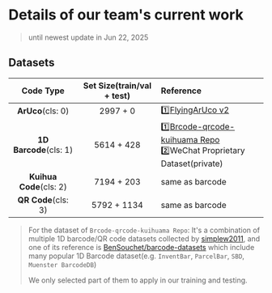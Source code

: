 # Details of our team's current work

> until newest update in Jun 22, 2025

## Datasets

|Code Type|Set Size(train/val + test)|Reference|
|:-:|:-:|:-|
|**ArUco**(cls: 0)|2997 + 0|:one:[FlyingArUco v2](https://zenodo.org/records/14053985)|
|**1D Barcode**(cls: 1)|5614 + 428|:one:[Brcode-qrcode-kuihuama Repo](https://github.com/simplew2011/barcode_qrcode_kuihuama)<br/>:two:WeChat Proprietary Dataset(private)|
|**Kuihua Code**(cls: 2)|7194 + 203|same as barcode|
|**QR Code**(cls: 3)|5792 + 1134|same as barcode|

> For the dataset of `Brcode-qrcode-kuihuama Repo`: It's a combination of multiple 1D barcode/QR code datasets collected by [simplew2011](https://github.com/simplew2011), and one of its reference is [BenSouchet/barcode-datasets](https://github.com/BenSouchet/barcode-datasets) which include many popular 1D Barcode dataset(e.g. `InventBar`, `ParcelBar`, `SBD`, `Muenster BarcodeDB`)
>
> We only selected part of them to apply in our training and testing.

## 


